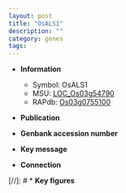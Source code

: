```yaml
---
layout: post
title: "OsALS1"
description: ""
category: genes
tags: 
---
```


* **Information**  
    + Symbol: OsALS1  
    + MSU: [LOC_Os03g54790](http://rice.uga.edu/cgi-bin/ORF_infopage.cgi?orf=LOC_Os03g54790)  
    + RAPdb: [Os03g0755100](http://rapdb.dna.affrc.go.jp/viewer/gbrowse_details/irgsp1?name=Os03g0755100)  

* **Publication**  

* **Genbank accession number**  

* **Key message**  

* **Connection**  

[//]: # * **Key figures**  


